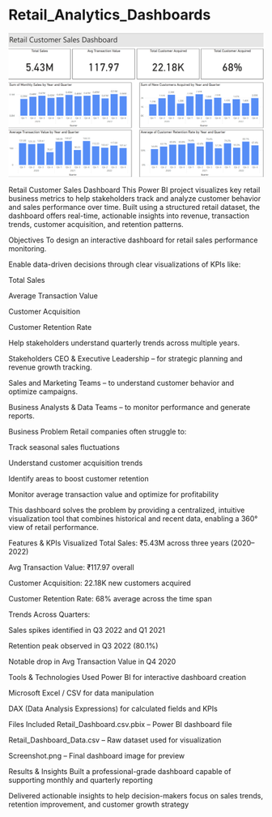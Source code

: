 # Retail_Analytics_Dashboards

![Retail Dashboard](Screenshot%202025-06-20%20161648.png)

Retail Customer Sales Dashboard
This Power BI project visualizes key retail business metrics to help stakeholders track and analyze customer behavior and sales performance over time. Built using a structured retail dataset, the dashboard offers real-time, actionable insights into revenue, transaction trends, customer acquisition, and retention patterns.

Objectives
To design an interactive dashboard for retail sales performance monitoring.

Enable data-driven decisions through clear visualizations of KPIs like:

Total Sales

Average Transaction Value

Customer Acquisition

Customer Retention Rate

Help stakeholders understand quarterly trends across multiple years.

Stakeholders
CEO & Executive Leadership – for strategic planning and revenue growth tracking.

Sales and Marketing Teams – to understand customer behavior and optimize campaigns.

Business Analysts & Data Teams – to monitor performance and generate reports.

Business Problem
Retail companies often struggle to:

Track seasonal sales fluctuations

Understand customer acquisition trends

Identify areas to boost customer retention

Monitor average transaction value and optimize for profitability

This dashboard solves the problem by providing a centralized, intuitive visualization tool that combines historical and recent data, enabling a 360° view of retail performance.

Features & KPIs Visualized
Total Sales: ₹5.43M across three years (2020–2022)

Avg Transaction Value: ₹117.97 overall

Customer Acquisition: 22.18K new customers acquired

Customer Retention Rate: 68% average across the time span

Trends Across Quarters:

Sales spikes identified in Q3 2022 and Q1 2021

Retention peak observed in Q3 2022 (80.1%)

Notable drop in Avg Transaction Value in Q4 2020

Tools & Technologies Used
Power BI for interactive dashboard creation

Microsoft Excel / CSV for data manipulation

DAX (Data Analysis Expressions) for calculated fields and KPIs

Files Included
Retail_Dashboard.csv.pbix – Power BI dashboard file

Retail_Dashboard_Data.csv – Raw dataset used for visualization

Screenshot.png – Final dashboard image for preview

Results & Insights
Built a professional-grade dashboard capable of supporting monthly and quarterly reporting

Delivered actionable insights to help decision-makers focus on sales trends, retention improvement, and customer growth strategy

